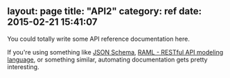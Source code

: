 layout: page
title: "API2"
category: ref
date: 2015-02-21 15:41:07
---

You could totally write some API reference documentation here.

If you're using something like [JSON Schema](http://json-schema.org/), [RAML - RESTful API modeling language](http://raml.org/), or something similar, automating documentation gets pretty interesting.
